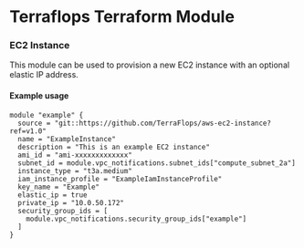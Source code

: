 # Terraflops Terraform Module
 
### EC2 Instance

This module can be used to provision a new EC2 instance with an optional elastic IP
address.

#### Example usage

```hcl-terraform
module "example" {
  source = "git::https://github.com/TerraFlops/aws-ec2-instance?ref=v1.0"
  name = "ExampleInstance"
  description = "This is an example EC2 instance"
  ami_id = "ami-xxxxxxxxxxxxx"
  subnet_id = module.vpc_notifications.subnet_ids["compute_subnet_2a"]
  instance_type = "t3a.medium"
  iam_instance_profile = "ExampleIamInstanceProfile"
  key_name = "Example"
  elastic_ip = true
  private_ip = "10.0.50.172"
  security_group_ids = [
    module.vpc_notifications.security_group_ids["example"]
  ]
}
```
